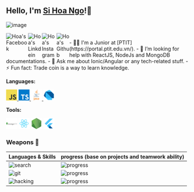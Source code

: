 ## Hello, I'm [Si Hoa Ngo](https://github.com/Shinsh0802)!👋

![image](https://user-images.githubusercontent.com/97546114/149110103-d7ec6603-a8ce-4df2-97de-1e6f546883fa.png)

<a href="https://www.facebook.com/shn.08.02.2001/">
  <img align="left" alt="Hoa's Facebook" width="60px" src="https://1000logos.net/wp-content/uploads/2021/04/Facebook-logo.png" />
</a>
<a href="https://twitter.com/Shinsh_0802">

<a href="https://www.linkedin.com/in/ngô-sĩ-hòa-426652229/">
  <img align="left" alt="Hoa's Linkdein" width="38px" src="https://cdn.icon-icons.com/icons2/2429/PNG/512/linkedin_logo_icon_147268.png" />
</a>
<a href="https://www.instagram.com/shinsh8221/?hl=fr">
  <img align="left" alt="Hoa's Instagram" width="40px" src="https://cdn.icon-icons.com/icons2/1582/PNG/512/instagram_108043.png"/>
</a>
<a href="https://github.com/Shinsh0802">
  <img align="left" alt="Hoa's Github" width="35px" src="https://github.githubassets.com/images/mona-loading-dark.gif" />
</a>
<br/>
- 👨‍🎓 I'm a Junior at [PTIT](https://portal.ptit.edu.vn/).
- 🤔 I’m looking for help with ReactJS, NodeJs and MongoDB documentations.
- 💬 Ask me about Ionic/Angular or any tech-related stuff.
- ⚡ Fun fact: Trade coin is a way to learn knowledge.

**Languages:**


<a href="https://www.javascript.com">
  <code><img height="30" src="https://raw.githubusercontent.com/github/explore/80688e429a7d4ef2fca1e82350fe8e3517d3494d/topics/javascript/javascript.png"></code>
</a>
<a href="https://github.com/microsoft/TypeScript">
  <code><img height="30" src="https://raw.githubusercontent.com/github/explore/80688e429a7d4ef2fca1e82350fe8e3517d3494d/topics/typescript/typescript.png"></code>
</a>
<a href="https://www.java.com">
  <code><img height="30" src="https://raw.githubusercontent.com/github/explore/80688e429a7d4ef2fca1e82350fe8e3517d3494d/topics/java/java.png"></code>
</a>
<a href="https://github.com/dartsim/dart">
  <code><img height="30" src="https://raw.githubusercontent.com/github/explore/80688e429a7d4ef2fca1e82350fe8e3517d3494d/topics/dart/dart.png"></code>
</a>

**Tools:**


<code><img height="30" src="https://raw.githubusercontent.com/github/explore/80688e429a7d4ef2fca1e82350fe8e3517d3494d/topics/mongodb/mongodb.png"></code>
<code><img height="30" src="https://raw.githubusercontent.com/github/explore/80688e429a7d4ef2fca1e82350fe8e3517d3494d/topics/react-native/react-native.png"></code>
<code><img height="30" src="https://raw.githubusercontent.com/github/explore/80688e429a7d4ef2fca1e82350fe8e3517d3494d/topics/nodejs/nodejs.png"></code>
<code><img height="30" src="https://raw.githubusercontent.com/github/explore/80688e429a7d4ef2fca1e82350fe8e3517d3494d/topics/flutter/flutter.png"></code>
<br/>
### Weapons 🏹
| Languages & Skills | progress (base on projects and teamwork ability)  |
|--|--|
![search](https://img.shields.io/badge/-Google&#160;Search-9cf?&logo=google)| ![progress](https://progress-bar.dev/50/?scale=100&width=300&suffix=%)
![git](https://img.shields.io/badge/-Git-8cf?&logo=git)| ![progress](https://progress-bar.dev/40/?scale=100&width=300&suffix=%)
![hacking](https://img.shields.io/badge/-Terminal-8cf?&logo=gnu-bash)| ![progress](https://progress-bar.dev/35/?scale=100&width=300&suffix=%)
<!-- 
## Stats: -->

<!-- <a href="https://github.com/danglequocbao001">
  <img align="center" src="https://github-readme-stats.vercel.app/api/top-langs/?username=danglequocbao001&theme=tokyonight&hide_border=true&line_height=17&layout=compact" />
</a>
<!-- <a href="https://github.com/danglequocbao001">
 <img align="center" src="https://github-readme-stats.vercel.app/api?username=danglequocbao001&show_icons=true&theme=tokyonight&hide_border=true" alt="Bao's github stats"/>
</a> -->
<!-- <a href="https://github-readme-streak-stats.herokuapp.com/?user=danglequocbao001&theme=tokyonight">
  <img align="center" src="https://github-readme-streak-stats.herokuapp.com/?user=danglequocbao001&theme=tokyonight" />
</a> -->
<!-- <a href="https://github-readme-stats.vercel.app/api/wakatime?username=danglequocbao001&theme=tokyonight&hide_border=true">
 <img align="center" src="https://github-readme-stats.vercel.app/api/wakatime?username=danglequocbao001&theme=tokyonight&hide_border=true" alt="Bao's github stats"/>
</a> -->

<!-- <div>
 <a href="https://github.com/danglequocbao001/Bessenger">
  <img align="center" src="https://github-readme-stats.vercel.app/api/pin/?username=danglequocbao001&repo=Bessenger&theme=tokyonight&hide_border=true" />
  </a> 
 <a href="https://github.com/danglequocbao001/CityGuide">
  <img align="center" src="https://github-readme-stats.vercel.app/api/pin/?username=danglequocbao001&repo=CityGuide&theme=tokyonight&hide_border=true" />
 </a>
</div> -->



















